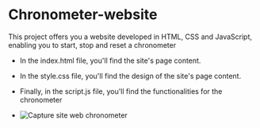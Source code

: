 # Chronometer-website
This project offers you a website developed in HTML, CSS and JavaScript, enabling you to start, stop and reset a chronometer

- In the index.html file, you'll find the site's page content. 
- In the style.css file, you'll find the design of the site's page content. 
- Finally, in the script.js file, you'll find the functionalities for the chronometer

- ![Capture site web chronometer](https://github.com/odilya/Chronometer-website/assets/54360665/3356551f-4a00-402a-9d9c-690bbdbd9099)

